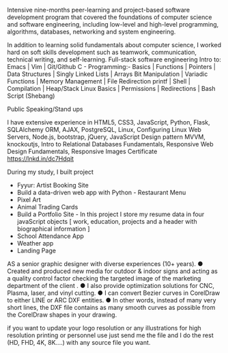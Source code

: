 Intensive nine-months peer-learning and project-based software development program that covered the foundations of computer science and software engineering, including low-level and high-level programming, algorithms, databases, networking and system engineering.

In addition to learning solid fundamentals about computer science, I worked hard on soft skills development such as teamwork, communication, technical writing, and self-learning.
Full-stack software engineering
Intro to:
Emacs | Vim | Git/Github
C - Programming:-
Basics | Functions | Pointers | Data Structures | Singly Linked Lists | Arrays
Bit Manipulation | Variadic Functions | Memory Management | File Redirection
printf | Shell | Compilation | Heap/Stack
Linux
Basics | Permissions | Redirections | Bash Script (Shebang)

Public Speaking/Stand ups

I have extensive experience in HTML5, CSS3, JavaScript, Python, Flask, SQLAlchemy ORM, AJAX, PostgreSQL, Linux, Configuring Linux Web Servers, Node.js, bootstrap, jQuery, JavaScript Design pattern MVVM, knockoutjs, Intro to Relational Databases Fundamentals, Responsive Web Design Fundamentals, Responsive Images
Certificate
https://lnkd.in/dc7Hdqit

During my study, I built project
- Fyyur: Artist Booking Site
- Build a data-driven web app with Python - Restaurant Menu
- Pixel Art
- Animal Trading Cards
- Build a Portfolio Site - In this project I store my resume data in four javaScript objects [ work, education, projects and a header with biographical information ]
- School Attendance App
- Weather app
- Landing Page

AS a senior graphic designer with diverse experiences (10+ years).
● Created and produced new media for outdoor & indoor signs and acting as a quality control factor checking the targeted image of the marketing department of the client .
● I also provide optimization solutions for CNC, Plasma, laser, and vinyl cutting.
● I can convert Bezier curves in CorelDraw to either LINE or ARC DXF entities.
● In other words, instead of many very short lines, the DXF file contains as many smooth curves as possible from the CorelDraw shapes in your drawing.

if you want to update your logo resolution or any illustrations for high resolution printing or personnel use just send me the file and I do the rest (HD, FHD, 4K, 8K....) with any source file you want.
